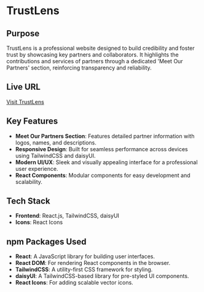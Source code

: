 # TrustLens

## Purpose
TrustLens is a professional website designed to build credibility and foster trust by showcasing key partners and collaborators. It highlights the contributions and services of partners through a dedicated 'Meet Our Partners' section, reinforcing transparency and reliability.

## Live URL
[Visit TrustLens](https://trust-lens.web.app/)


## Key Features
- **Meet Our Partners Section**: Features detailed partner information with logos, names, and descriptions.
- **Responsive Design**: Built for seamless performance across devices using TailwindCSS and daisyUI.
- **Modern UI/UX**: Sleek and visually appealing interface for a professional user experience.
- **React Components**: Modular components for easy development and scalability.

## Tech Stack
- **Frontend**: React.js, TailwindCSS, daisyUI
- **Icons**: React Icons


## npm Packages Used
- **React**: A JavaScript library for building user interfaces.
- **React DOM**: For rendering React components in the browser.
- **TailwindCSS**: A utility-first CSS framework for styling.
- **daisyUI**: A TailwindCSS-based library for pre-styled UI components.
- **React Icons**: For adding scalable vector icons.



